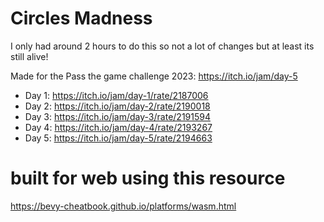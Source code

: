 # Circles Madness

I only had around 2 hours to do this so not a lot of changes but at least its still alive!

Made for the Pass the game challenge 2023: https://itch.io/jam/day-5

- Day 1: https://itch.io/jam/day-1/rate/2187006
- Day 2: https://itch.io/jam/day-2/rate/2190018
- Day 3: https://itch.io/jam/day-3/rate/2191594
- Day 4: https://itch.io/jam/day-4/rate/2193267
- Day 5: https://itch.io/jam/day-5/rate/2194663

# built for web using this resource
https://bevy-cheatbook.github.io/platforms/wasm.html

